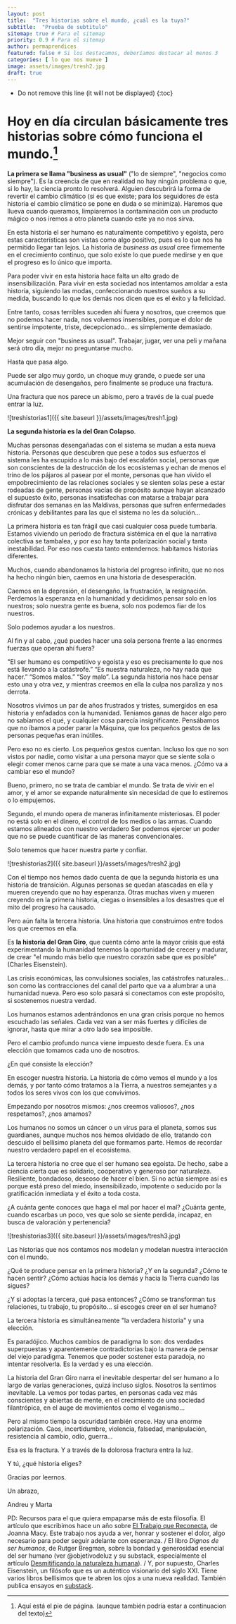 ```yaml
---
layout: post
title:  "Tres historias sobre el mundo, ¿cuál es la tuya?"
subtitle:  "Prueba de subtitulo"
sitemap: true # Para el sitemap
priority: 0.9 # Para el sitemap
author: permaprendices
featured: false # Si los destacamos, deberíamos destacar al menos 3
categories: [ lo que nos mueve ]
image: assets/images/tresh2.jpg
draft: true
---
```


* Do not remove this line (it will not be displayed)
{:toc}

# Hoy en día circulan básicamente tres historias sobre cómo funciona el mundo.[^1]

[^1]: Aquí está el pie de página. (aunque también podría estar a continuacion del texto)

**La primera se llama "business as usual"** ("lo de siempre", "negocios como siempre"). Es la creencia de que en realidad no hay ningún problema o que, si lo hay, la ciencia pronto lo resolverá. Alguien descubrirá la forma de revertir el cambio climático (si es que existe; para los seguidores de esta historia el cambio climático se pone en duda o se minimiza). Haremos que llueva cuando queramos, limpiaremos la contaminación con un producto mágico o nos iremos a otro planeta cuando este ya no nos sirva.


En esta historia el ser humano es naturalmente competitivo y egoísta, pero estas características son vistas como algo positivo, pues es lo que nos ha permitido llegar tan lejos. La historia de *business as usual* cree firmemente en el crecimiento continuo, que solo existe lo que puede medirse y en que el progreso es lo único que importa.

Para poder vivir en esta historia hace falta un alto grado de insensibilización. Para vivir en esta sociedad nos intentamos amoldar a esta historia, siguiendo las modas, confeccionando nuestros sueños a su medida, buscando lo que los demás nos dicen que es el éxito y la felicidad.

Entre tanto, cosas terribles suceden ahí fuera y nosotros, que creemos que no podemos hacer nada, nos volvemos insensibles, porque el dolor de sentirse impotente, triste, decepcionado… es simplemente demasiado. 

Mejor seguir con "business as usual". Trabajar, jugar, ver una peli y mañana será otro día, mejor no preguntarse mucho.

Hasta que pasa algo. 

Puede ser algo muy gordo, un choque muy grande, o puede ser una acumulación de desengaños, pero finalmente se produce una fractura.

Una fractura que nos parece un abismo, pero a través de la cual puede entrar la luz.

![treshistorias1]({{ site.baseurl }}/assets/images/tresh1.jpg)

**La segunda historia es la del Gran Colapso**. 

Muchas personas desengañadas con el sistema se mudan a esta nueva historia. Personas que descubren que pese a todos sus esfuerzos el sistema les ha escupido a lo más bajo del escalafón social, personas que son conscientes de la destrucción de los ecosistemas y echan de menos el trino de los pájaros al pasear por el monte, personas que han vivido el empobrecimiento de las relaciones sociales y se sienten solas pese a estar rodeadas de gente, personas vacías de propósito aunque hayan alcanzado el supuesto éxito, personas insatisfechas con matarse a trabajar para disfrutar dos semanas en las Maldivas, personas que sufren enfermedades crónicas y debilitantes para las que el sistema no les da solución…

La primera historia es tan frágil que casi cualquier cosa puede tumbarla. Estamos viviendo un periodo de fractura sistémica en el que la narrativa colectiva se tambalea, y por eso hay tanta polarización social y tanta inestabilidad. Por eso nos cuesta tanto entendernos: habitamos historias diferentes.

Muchos, cuando abandonamos la historia del progreso infinito, que no nos ha hecho ningún bien, caemos en una historia de desesperación.

Caemos en la depresión, el desengaño, la frustración, la resignación. Perdemos la esperanza en la humanidad y decidimos pensar solo en los nuestros; solo nuestra gente es buena, solo nos podemos fiar de los nuestros.

Solo podemos ayudar a los nuestros. 

Al fin y al cabo, ¿qué puedes hacer una sola persona frente a las enormes fuerzas que operan ahí fuera?

"El ser humano es competitivo y egoísta y eso es precisamente lo que nos está llevando a la catástrofe.” “Es nuestra naturaleza, no hay nada que hacer.” “Somos malos.” “Soy malo”. La segunda historia nos hace pensar esto una y otra vez, y mientras creemos en ella la culpa nos paraliza y nos derrota.

Nosotros vivimos un par de años frustrados y tristes, sumergidos en esa historia y enfadados con la humanidad. Teníamos ganas de hacer algo pero no sabíamos el qué, y cualquier cosa parecía insignificante. Pensábamos que no íbamos a poder parar la Máquina, que los pequeños gestos de las personas pequeñas eran inútiles.

Pero eso no es cierto. Los pequeños gestos cuentan. Incluso los que no son vistos por nadie, como visitar a una persona mayor que se siente sola o elegir comer menos carne para que se mate a una vaca menos. ¿Cómo va a cambiar eso el mundo?

Bueno, primero, no se trata de cambiar el mundo. Se trata de vivir en el amor, y el amor se expande naturalmente sin necesidad de que lo estiremos o lo empujemos.

Segundo, el mundo opera de maneras infinitamente misteriosas. El poder no está solo en el dinero, el control de los medios o las armas. Cuando estamos alineados con nuestro verdadero Ser podemos ejercer un poder que no se puede cuantificar de las maneras convencionales.

Solo tenemos que hacer nuestra parte y confiar.

![treshistorias2]({{ site.baseurl }}/assets/images/tresh2.jpg)

Con el tiempo nos hemos dado cuenta de que la segunda historia es una historia de transición. Algunas personas se quedan atascadas en ella y mueren creyendo que no hay esperanza. Otras muchas viven y mueren creyendo en la primera historia, ciegas o insensibles a los desastres que el mito del progreso ha causado.

Pero aún falta la tercera historia. Una historia que construimos entre todos los que creemos en ella.

Es **la historia del Gran Giro**, que cuenta cómo ante la mayor crisis que está experimentando la humanidad tenemos la oportunidad de crecer y madurar, de crear "el mundo más bello que nuestro corazón sabe que es posible" (Charles Eisenstein).

Las crisis económicas, las convulsiones sociales, las catástrofes naturales… son como las contracciones del canal del parto que va a alumbrar a una humanidad nueva. Pero eso solo pasará si conectamos con este propósito, si sostenemos nuestra verdad.

Los humanos estamos adentrándonos en una gran crisis porque no hemos escuchado las señales. Cada vez van a ser más fuertes y difíciles de ignorar, hasta que mirar a otro lado sea imposible.  

Pero el cambio profundo nunca viene impuesto desde fuera. Es una elección que tomamos cada uno de nosotros.

¿En qué consiste la elección? 

En escoger nuestra historia. La historia de cómo vemos el mundo y a los demás, y por tanto cómo tratamos a la Tierra, a nuestros semejantes y a todos los seres vivos con los que convivimos.

Empezando por nosotros mismos: ¿nos creemos valiosos?, ¿nos respetamos?, ¿nos amamos?

Los humanos no somos un cáncer o un virus para el planeta, somos sus guardianes, aunque muchos nos hemos olvidado de ello, tratando con descuido el bellísimo planeta del que formamos parte. Hemos de recordar nuestro verdadero papel en el ecosistema.

La tercera historia no cree que el ser humano sea egoísta. De hecho, sabe a ciencia cierta que es solidario, cooperativo y generoso por naturaleza. Resiliente, bondadoso, deseoso de hacer el bien. Si no actúa siempre así es porque está preso del miedo, insensibilizado, impotente o seducido por la gratificación inmediata y el éxito a toda costa. 

¿A cuánta gente conoces que haga el mal por hacer el mal? ¿Cuánta gente, cuando escarbas un poco, ves que solo se siente perdida, incapaz, en busca de valoración y pertenencia?

![treshistorias3]({{ site.baseurl }}/assets/images/tresh3.jpg)

Las historias que nos contamos nos modelan y modelan nuestra interacción con el mundo.

¿Qué te produce pensar en la primera historia? ¿Y en la segunda? ¿Cómo te hacen sentir? ¿Cómo actúas hacia los demás y hacia la Tierra cuando las sigues?

¿Y si adoptas la tercera, qué pasa entonces? ¿Cómo se transforman tus relaciones, tu trabajo, tu propósito… si escoges creer en el ser humano?

La tercera historia es simultáneamente "la verdadera historia" y una elección.

Es paradójico. Muchos cambios de paradigma lo son: dos verdades superpuestas y aparentemente contradictorias bajo la manera de pensar del viejo paradigma. Tenemos que poder sostener esta paradoja, no intentar resolverla. Es la verdad y es una elección.

La historia del Gran Giro narra el inevitable despertar del ser humano a lo largo de varias generaciones, quizá incluso siglos. Nosotros la sentimos inevitable. La vemos por todas partes, en personas cada vez más conscientes y abiertas de mente, en el crecimiento de una sociedad filantrópica, en el auge de movimientos como el veganismo…

Pero al mismo tiempo la oscuridad también crece. Hay una enorme polarización. Caos, incertidumbre, violencia, falsedad, manipulación, resistencia al cambio, odio, guerra…

Esa es la fractura. Y a través de la dolorosa fractura entra la luz.

Y tú, ¿qué historia eliges?

Gracias por leernos.

Un abrazo,

Andreu y Marta

PD: Recursos para el que quiera empaparse más de esta filosofía. El artículo que escribimos hace un año sobre [El Trabajo que Reconecta](https://permaprendices.substack.com/p/el-trabajo-que-reconecta), de Joanna Macy. Este trabajo nos ayuda a ver, honrar y sostener el dolor, algo necesario para poder seguir adelante con esperanza. / El libro *Dignos de ser humanos*, de Rutger Bregman, sobre la bondad y generosidad esencial del ser humano (ver @objetivodeluz y su substack, especialmente el artículo [Desmitificando la naturaleza humana](https://objetivodeluz.substack.com/p/desmitificando-la-naturaleza-humana)). / Y, por supuesto, Charles Eisenstein, un filósofo que es un auténtico visionario del siglo XXI. Tiene varios libros bellísimos que te abren los ojos a una nueva realidad. También publica ensayos en [substack](https://charleseisenstein.substack.com/).

